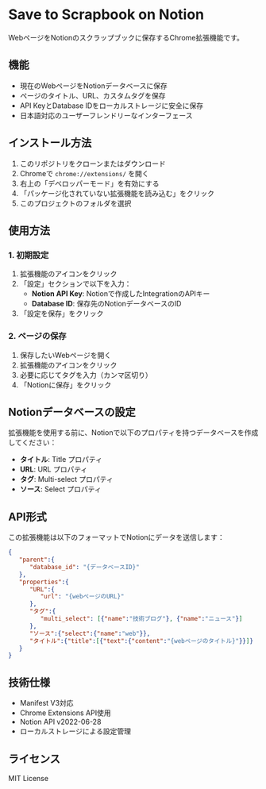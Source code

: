 # Save to Scrapbook on Notion

WebページをNotionのスクラップブックに保存するChrome拡張機能です。

## 機能

- 現在のWebページをNotionデータベースに保存
- ページのタイトル、URL、カスタムタグを保存
- API KeyとDatabase IDをローカルストレージに安全に保存
- 日本語対応のユーザーフレンドリーなインターフェース

## インストール方法

1. このリポジトリをクローンまたはダウンロード
2. Chromeで `chrome://extensions/` を開く
3. 右上の「デベロッパーモード」を有効にする
4. 「パッケージ化されていない拡張機能を読み込む」をクリック
5. このプロジェクトのフォルダを選択

## 使用方法

### 1. 初期設定

1. 拡張機能のアイコンをクリック
2. 「設定」セクションで以下を入力：
   - **Notion API Key**: Notionで作成したIntegrationのAPIキー
   - **Database ID**: 保存先のNotionデータベースのID
3. 「設定を保存」をクリック

### 2. ページの保存

1. 保存したいWebページを開く
2. 拡張機能のアイコンをクリック
3. 必要に応じてタグを入力（カンマ区切り）
4. 「Notionに保存」をクリック

## Notionデータベースの設定

拡張機能を使用する前に、Notionで以下のプロパティを持つデータベースを作成してください：

- **タイトル**: Title プロパティ
- **URL**: URL プロパティ
- **タグ**: Multi-select プロパティ
- **ソース**: Select プロパティ

## API形式

この拡張機能は以下のフォーマットでNotionにデータを送信します：

```json
{
   "parent":{
      "database_id": "{データベースID}"
   },
   "properties":{
      "URL":{
         "url": "{webページのURL}"
      },
      "タグ":{
         "multi_select": [{"name":"技術ブログ"}, {"name":"ニュース"}]
      },
      "ソース":{"select":{"name":"web"}},
      "タイトル":{"title":[{"text":{"content":"{webページのタイトル}"}}]}
   }
}
```

## 技術仕様

- Manifest V3対応
- Chrome Extensions API使用
- Notion API v2022-06-28
- ローカルストレージによる設定管理

## ライセンス

MIT License